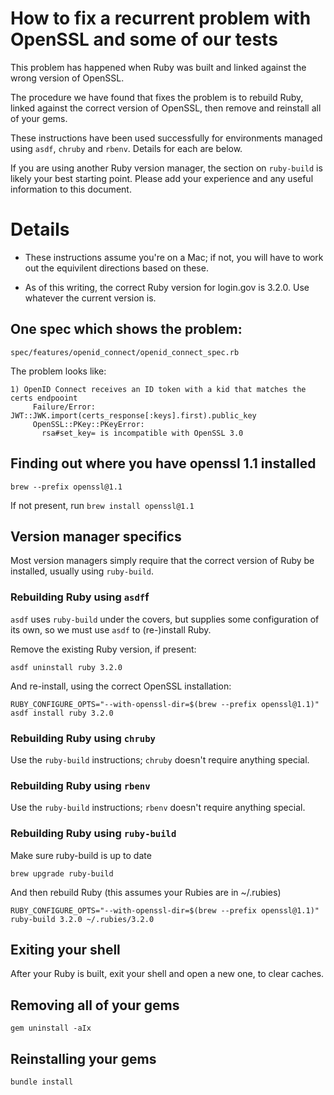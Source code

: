 # How to fix a recurrent problem with OpenSSL and some of our tests
This problem has happened when Ruby was built and linked against the
wrong version of OpenSSL.

The procedure we have found that fixes the problem is to rebuild Ruby,
linked against the correct version of OpenSSL, then remove and
reinstall all of your gems.

These instructions have been used successfully for environments
managed using `asdf`, `chruby` and `rbenv`. Details for each are
below.

If you are using another Ruby version manager, the section on
`ruby-build` is likely your best starting point. Please add your
experience and any useful information to this document.

# Details
- These instructions assume you're on a Mac; if not, you will have to
  work out the equivilent directions based on these.

- As of this writing, the correct Ruby version for login.gov is 3.2.0.
  Use whatever the current version is.

## One spec which shows the problem:

`spec/features/openid_connect/openid_connect_spec.rb`

The problem looks like:
```
1) OpenID Connect receives an ID token with a kid that matches the certs endpooint
     Failure/Error: JWT::JWK.import(certs_response[:keys].first).public_key
     OpenSSL::PKey::PKeyError:
       rsa#set_key= is incompatible with OpenSSL 3.0
```

## Finding out where you have openssl 1.1 installed

`brew --prefix openssl@1.1`

If not present, run `brew install openssl@1.1`

## Version manager specifics
Most version managers simply require that the correct version of Ruby
be installed, usually using `ruby-build`.

### Rebuilding Ruby using `asdf`f
`asdf` uses `ruby-build` under the covers, but supplies some
configuration of its own, so we must use `asdf` to (re-)install Ruby.

Remove the existing Ruby version, if present:

`asdf uninstall ruby 3.2.0`

And re-install, using the correct OpenSSL installation:

`RUBY_CONFIGURE_OPTS="--with-openssl-dir=$(brew --prefix openssl@1.1)" asdf install ruby 3.2.0`

### Rebuilding Ruby using `chruby`
Use the `ruby-build` instructions; `chruby` doesn't require anything special.

### Rebuilding Ruby using `rbenv`
Use the `ruby-build` instructions; `rbenv` doesn't require anything special.

### Rebuilding Ruby using `ruby-build`
Make sure ruby-build is up to date

`brew upgrade ruby-build`

And then rebuild Ruby (this assumes your Rubies are in ~/.rubies)

`RUBY_CONFIGURE_OPTS="--with-openssl-dir=$(brew --prefix openssl@1.1)" ruby-build 3.2.0 ~/.rubies/3.2.0`

## Exiting your shell
After your Ruby is built, exit your shell and open a new one, to clear caches.

## Removing all of your gems

`gem uninstall -aIx`

## Reinstalling your gems

`bundle install`
